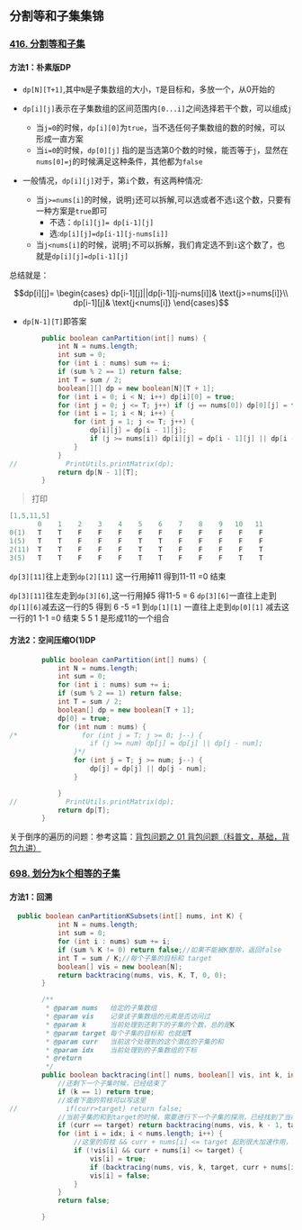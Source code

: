 ## 分割等和子集集锦

### [416. 分割等和子集](https://leetcode-cn.com/problems/partition-equal-subset-sum/)

#### 方法1：朴素版DP

- `dp[N][T+1]`,其中`N`是子集数组的大小，`T`是目标和，多放一个，从0开始的

- `dp[i][j]`表示在子集数组的区间范围内`[0...i]`之间选择若干个数，可以组成`j`
  - 当`j=0`的时候，`dp[i][0]`为`true`，当不选任何子集数组的数的时候，可以形成一直方案
  - 当`i=0`的时候，`dp[0][j]` 指的是当选第0个数的时候，能否等于`j`，显然在`nums[0]=j`的时候满足这种条件，其他都为`false`
- 一般情况，`dp[i][j]`对于，第`i`个数，有这两种情况:
  - 当`j>=nums[i]`的时候，说明`j`还可以拆解,可以选或者不选`i`这个数，只要有一种方案是`true`即可
    - 不选：`dp[i][j]= dp[i-1][j]`
    - 选:`dp[i][j]=dp[i-1][j-nums[i]]`
  - 当`j<nums[i]`的时候，说明`j`不可以拆解，我们肯定选不到`i`这个数了，也就是`dp[i][j]=dp[i-1][j]` 

总结就是：

$$dp[i][j]=
\begin{cases}
dp[i-1][j]||dp[i-1][j-nums[i]]& \text{j>=nums[i]}\\
dp[i-1][j]& \text{j<nums[i]}
\end{cases}$$

- `dp[N-1][T]`即答案

```java
        public boolean canPartition(int[] nums) {
            int N = nums.length;
            int sum = 0;
            for (int i : nums) sum += i;
            if (sum % 2 == 1) return false;
            int T = sum / 2;
            boolean[][] dp = new boolean[N][T + 1];
            for (int i = 0; i < N; i++) dp[i][0] = true;
            for (int j = 0; j <= T; j++) if (j == nums[0]) dp[0][j] = true;
            for (int i = 1; i < N; i++) {
                for (int j = 1; j <= T; j++) {
                    dp[i][j] = dp[i - 1][j];
                    if (j >= nums[i]) dp[i][j] = dp[i - 1][j] || dp[i - 1][j - nums[i]];
                }
            }
//            PrintUtils.printMatrix(dp);
            return dp[N - 1][T];
        }
```

> 打印

```java
[1,5,11,5]
	   0    1    2    3    4    5    6    7    8    9   10   11
0(1)   T    T    F    F    F    F    F    F    F    F    F    F 
1(5)   T    T    F    F    F    T    T    F    F    F    F    F 
2(11)  T    T    F    F    F    T    T    F    F    F    F    T 
3(5)   T    T    F    F    F    T    T    F    F    F    T    T 
```

`dp[3][11]`往上走到`dp[2][11]` 这一行用掉11 得到11-11 =0 结束

`dp[3][11]`往左走到`dp[3][6]`,这一行用掉5 得11-5 = 6 `dp[3][6]`一直往上走到`dp[1][6]`减去这一行的5  得到 6 -5 =1  到`dp[1][1]` 一直往上走到`dp[0][1]`  减去这一行的1 1-1 =0 结束  5 5 1 是形成11的一个组合

#### 方法2：空间压缩O(1)DP

```java
        public boolean canPartition(int[] nums) {
            int N = nums.length;
            int sum = 0;
            for (int i : nums) sum += i;
            if (sum % 2 == 1) return false;
            int T = sum / 2;
            boolean[] dp = new boolean[T + 1];
            dp[0] = true;
            for (int num : nums) {
/*                for (int j = T; j >= 0; j--) {
                    if (j >= num) dp[j] = dp[j] || dp[j - num];
                }*/
                for (int j = T; j >= num; j--) {
                    dp[j] = dp[j] || dp[j - num];
                }

            }
//            PrintUtils.printMatrix(dp);
            return dp[T];
        }
```

关于倒序的遍历的问题：参考这篇：[背包问题之 01 背包问题（科普文，基础，背包九讲）](https://leetcode-cn.com/problems/coin-change/solution/bei-bao-wen-ti-zhi-01bei-bao-wen-ti-ke-pu-wen-ji-c/)

### [698. 划分为k个相等的子集](https://leetcode-cn.com/problems/partition-to-k-equal-sum-subsets/)

#### 方法1：回溯

```java
  public boolean canPartitionKSubsets(int[] nums, int K) {
            int N = nums.length;
            int sum = 0;
            for (int i : nums) sum += i;
            if (sum % K != 0) return false;//如果不能被K整除，返回false
            int T = sum / K;//每个子集的目标和 target
            boolean[] vis = new boolean[N];
            return backtracing(nums, vis, K, T, 0, 0);
        }

        /**
         * @param nums   给定的子集数组
         * @param vis    记录该子集数组的元素是否访问过
         * @param k      当前处理到还剩下的子集的个数，总的是K
         * @param target 每个子集的目标和 也就是T
         * @param curr   当前这个处理到的这个潜在的子集的和
         * @param idx    当前处理到的子集数组的下标
         * @return
         */
        public boolean backtracing(int[] nums, boolean[] vis, int k, int target, int curr, int idx) {
            //还剩下一个子集时候，已经结束了
            if (k == 1) return true;
            //或者下面的剪枝可以写这里
//            if(curr>target) return false;
            //当前子集的和到target的时候，需要进行下一个子集的探测，已经找到了当前子集，所以k-1， 重新开始找子集，curr 和 idx 重新初始化
            if (curr == target) return backtracing(nums, vis, k - 1, target, 0, 0);
            for (int i = idx; i < nums.length; i++) {
                //这里的剪枝 && curr + nums[i] <= target 起到很大加速作用，如果当前的值，加上我们要的这个i进入下一层，已经大于target这个值时，说明溢出了，没必要继续了
                if (!vis[i] && curr + nums[i] <= target) {
                    vis[i] = true;
                    if (backtracing(nums, vis, k, target, curr + nums[i], i + 1)) return true;
                    vis[i] = false;
                }
            }
            return false;

        }
```


